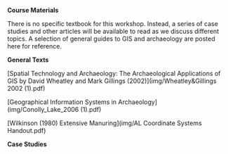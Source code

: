 **Course Materials**

There is no specific textbook for this workshop. Instead, a series of case studies and other articles will be available to read as we discuss different topics. A selection of general guides to GIS and archaeology are posted here for reference.

**General Texts**
<br> 

[Spatial Technology and Archaeology: The Archaeological Applications of GIS by David Wheatley and Mark Gillings (2002)](img/Wheatley&Gillings 2002 (1).pdf)

[Geographical Information Systems in Archaeology](img/Conolly_Lake_2006 (1).pdf)

[Wilkinson (1980) Extensive Manuring](img/AL Coordinate Systems Handout.pdf)

**Case Studies**
